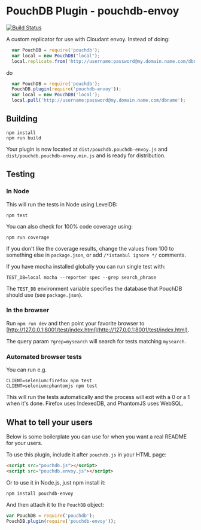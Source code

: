 PouchDB Plugin - pouchdb-envoy
=====

[![Build Status](https://travis-ci.org/pouchdb/plugin-seed.svg)](https://travis-ci.org/pouchdb/plugin-seed)

A custom replicator for use with Cloudant envoy. Instead of doing:

```js
  var PouchDB = require('pouchdb');
  var local = new PouchDB("local");
  local.replicate.from('http://username:password@my.domain.name.com/dbname');
```

do

```js
  var PouchDB = require('pouchdb');
  PouchDB.plugin(require('pouchdb-envoy'));
  var local = new PouchDB('local');
  local.pull('http://username:password@my.domain.name.com/dbname');
```

Building
----
    npm install
    npm run build

Your plugin is now located at `dist/pouchdb.pouchdb-envoy.js` and `dist/pouchdb.pouchdb-envoy.min.js` and is ready for distribution.


Testing
----

### In Node

This will run the tests in Node using LevelDB:

    npm test
    
You can also check for 100% code coverage using:

    npm run coverage

If you don't like the coverage results, change the values from 100 to something else in `package.json`, or add `/*istanbul ignore */` comments.


If you have mocha installed globally you can run single test with:
```
TEST_DB=local mocha --reporter spec --grep search_phrase
```

The `TEST_DB` environment variable specifies the database that PouchDB should use (see `package.json`).

### In the browser

Run `npm run dev` and then point your favorite browser to [http://127.0.0.1:8001/test/index.html](http://127.0.0.1:8001/test/index.html).

The query param `?grep=mysearch` will search for tests matching `mysearch`.

### Automated browser tests

You can run e.g.

    CLIENT=selenium:firefox npm test
    CLIENT=selenium:phantomjs npm test

This will run the tests automatically and the process will exit with a 0 or a 1 when it's done. Firefox uses IndexedDB, and PhantomJS uses WebSQL.

What to tell your users
--------

Below is some boilerplate you can use for when you want a real README for your users.

To use this plugin, include it after `pouchdb.js` in your HTML page:

```html
<script src="pouchdb.js"></script>
<script src="pouchdb.envoy.js"></script>
```

Or to use it in Node.js, just npm install it:

```
npm install pouchdb-envoy
```

And then attach it to the `PouchDB` object:

```js
var PouchDB = require('pouchdb');
PouchDB.plugin(require('pouchdb-envoy'));
```
